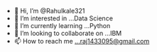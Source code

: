 - 👋 Hi, I’m @Rahulkale321
- 👀 I’m interested in ...Data Science
- 🌱 I’m currently learning ...Python
- 💞️ I’m looking to collaborate on ...IBM
- 📫 How to reach me ...raj1433095@gmail.com

<!---
Rahulkale321/Rahulkale321 is a ✨ special ✨ repository because its `README.md` (this file) appears on your GitHub profile.
You can click the Preview link to take a look at your changes.
--->

